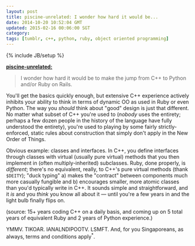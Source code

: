 ```yaml
---           
layout: post
title: piscine-unrelated: I wonder how hard it would be...
date: 2014-10-20 10:52:04 GMT
updated: 2015-02-16 00:06:00 SGT
category:
tags: [tumblr, c++, python, ruby, object oriented programming]
---
```

{% include JB/setup %}

[**piscine-unrelated:**](http://piscine-unrelated.tumblr.com/post/100395787102/i-wonder-how-hard-it-would-be-to-make-the-jump)

> I wonder how hard it would be to make the jump from C++ to Python and/or Ruby on Rails.

You'll get the basics quickly enough, but extensive C++ experience actively inhibits your ability to think in terms of dynamic OO as used in Ruby or even Python. The way you *should* think about "good" design is just that different. No matter what subset of C++ you're used to (*nobody* uses the entirety; perhaps a few dozen people in the history of the language have fully understood the entirety), you're used to playing by some fairly strictly-enforced, static rules about construction that simply don't apply in the New Order of Things.

Obvious example: classes and interfaces. In C++, you define interfaces through classes with virtual (usually pure virtual) methods that you then implement in (often multiply-inherited) subclasses. Ruby, done properly, is *different*; there's no equivalent, really, to C++'s pure virtual methods (thank `$DEITY`); "duck typing" a) makes the "contract" between components much more casually fungible and b) encourages smaller, more atomic classes than you'd typically write in C++. It sounds simple and straightforward, and it *is* and you *think* you know all about it &mdash; until you're a few years in and the light bulb finally flips on.

(source: 15+ years coding C++ on a daily basis, and coming up on 5 total years of equivalent Ruby and 2 years of Python experience.)

YMMV. TIKOAR. IANALNDIPOOTV. LSMFT. And, for you Singaporeans, as always, terms and conditions apply<sup>*</sup>.
